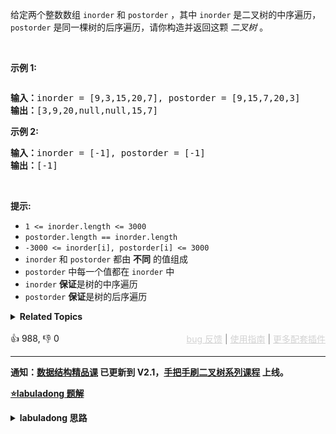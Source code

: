 <p>给定两个整数数组 <code>inorder</code> 和 <code>postorder</code> ，其中 <code>inorder</code> 是二叉树的中序遍历， <code>postorder</code> 是同一棵树的后序遍历，请你构造并返回这颗&nbsp;<em>二叉树</em>&nbsp;。</p>

<p>&nbsp;</p>

<p><strong>示例 1:</strong></p> 
<img alt="" src="https://assets.leetcode.com/uploads/2021/02/19/tree.jpg" /> 
<pre>
<b>输入：</b>inorder = [9,3,15,20,7], postorder = [9,15,7,20,3]
<b>输出：</b>[3,9,20,null,null,15,7]
</pre>

<p><strong>示例 2:</strong></p>

<pre>
<b>输入：</b>inorder = [-1], postorder = [-1]
<b>输出：</b>[-1]
</pre>

<p>&nbsp;</p>

<p><strong>提示:</strong></p>

<ul> 
 <li><code>1 &lt;= inorder.length &lt;= 3000</code></li> 
 <li><code>postorder.length == inorder.length</code></li> 
 <li><code>-3000 &lt;= inorder[i], postorder[i] &lt;= 3000</code></li> 
 <li><code>inorder</code>&nbsp;和&nbsp;<code>postorder</code>&nbsp;都由 <strong>不同</strong> 的值组成</li> 
 <li><code>postorder</code>&nbsp;中每一个值都在&nbsp;<code>inorder</code>&nbsp;中</li> 
 <li><code>inorder</code>&nbsp;<strong>保证</strong>是树的中序遍历</li> 
 <li><code>postorder</code>&nbsp;<strong>保证</strong>是树的后序遍历</li> 
</ul>

<details><summary><strong>Related Topics</strong></summary>树 | 数组 | 哈希表 | 分治 | 二叉树</details><br>

<div>👍 988, 👎 0<span style='float: right;'><span style='color: gray;'><a href='https://github.com/labuladong/fucking-algorithm/discussions/939' target='_blank' style='color: lightgray;text-decoration: underline;'>bug 反馈</a> | <a href='https://labuladong.gitee.io/article/fname.html?fname=jb插件简介' target='_blank' style='color: lightgray;text-decoration: underline;'>使用指南</a> | <a href='https://labuladong.github.io/algo/images/others/%E5%85%A8%E5%AE%B6%E6%A1%B6.jpg' target='_blank' style='color: lightgray;text-decoration: underline;'>更多配套插件</a></span></span></div>

<div id="labuladong"><hr>

**通知：[数据结构精品课](https://aep.h5.xeknow.com/s/1XJHEO) 已更新到 V2.1，[手把手刷二叉树系列课程](https://aep.xet.tech/s/3YGcq3) 上线。**



<p><strong><a href="https://labuladong.github.io/article/slug.html?slug=construct-binary-tree-from-inorder-and-postorder-traversal" target="_blank">⭐️labuladong 题解</a></strong></p>
<details><summary><strong>labuladong 思路</strong></summary>

## 基本思路

**构造二叉树，第一件事一定是找根节点，然后想办法构造左右子树**。

二叉树的后序和中序遍历结果的特点如下：

![](https://labuladong.github.io/pictures/二叉树系列2/5.jpeg)

后序遍历结果最后一个就是根节点的值，然后再根据中序遍历结果确定左右子树的节点。

![](https://labuladong.github.io/pictures/二叉树系列2/6.jpeg)

结合这个图看代码辅助理解。

**详细题解：[东哥带你刷二叉树（构造篇）](https://labuladong.github.io/article/fname.html?fname=二叉树系列2)**

**标签：[二叉树](https://mp.weixin.qq.com/mp/appmsgalbum?__biz=MzAxODQxMDM0Mw==&action=getalbum&album_id=2121994699837177859)，[数据结构](https://mp.weixin.qq.com/mp/appmsgalbum?__biz=MzAxODQxMDM0Mw==&action=getalbum&album_id=1318892385270808576)**

## 解法代码

提示：🟢 标记的是我写的解法代码，🤖 标记的是 chatGPT 翻译的多语言解法代码。如有错误，可以 [点这里](https://github.com/labuladong/fucking-algorithm/issues/1113) 反馈和修正。

<div class="tab-panel"><div class="tab-nav">
<button data-tab-item="cpp" class="tab-nav-button btn " data-tab-group="default" onclick="switchTab(this)">cpp🤖</button>

<button data-tab-item="python" class="tab-nav-button btn " data-tab-group="default" onclick="switchTab(this)">python🤖</button>

<button data-tab-item="java" class="tab-nav-button btn active" data-tab-group="default" onclick="switchTab(this)">java🟢</button>

<button data-tab-item="go" class="tab-nav-button btn " data-tab-group="default" onclick="switchTab(this)">go🤖</button>

<button data-tab-item="javascript" class="tab-nav-button btn " data-tab-group="default" onclick="switchTab(this)">javascript🤖</button>
</div><div class="tab-content">
<div data-tab-item="cpp" class="tab-item " data-tab-group="default"><div class="highlight">

```cpp
// 注意：cpp 代码由 chatGPT🤖 根据我的 java 代码翻译，旨在帮助不同背景的读者理解算法逻辑。
// 本代码已经通过力扣的测试用例，应该可直接成功提交。

class Solution {
private:
    // 存储 inorder 中值到索引的映射
    unordered_map<int, int> valToIndex;

public:
    TreeNode* buildTree(vector<int>& inorder, vector<int>& postorder) {
        for (int i = 0; i < inorder.size(); i++) {
            valToIndex[inorder[i]] = i;
        }
        return build(inorder, 0, inorder.size() - 1,
                     postorder, 0, postorder.size() - 1);
    }

    /*
       定义：
       中序遍历数组为 inorder[inStart..inEnd]，
       后序遍历数组为 postorder[postStart..postEnd]，
       构造这个二叉树并返回该二叉树的根节点
    */
    TreeNode* build(vector<int>& inorder, int inStart, int inEnd,
                    vector<int>& postorder, int postStart, int postEnd) {

        if (inStart > inEnd) {
            return nullptr;
        }
        // root 节点对应的值就是后序遍历数组的最后一个元素
        int rootVal = postorder[postEnd];
        // rootVal 在中序遍历数组中的索引
        int index = valToIndex[rootVal];
        // 左子树的节点个数
        int leftSize = index - inStart;
        TreeNode* root = new TreeNode(rootVal);/**<extend up -200>![](https://labuladong.github.io/pictures/二叉树系列2/6.jpeg) */
        // 递归构造左右子树
        root->left = build(inorder, inStart, index - 1,
                            postorder, postStart, postStart + leftSize - 1);

        root->right = build(inorder, index + 1, inEnd,
                            postorder, postStart + leftSize, postEnd - 1);
        return root;
    }
};
```

</div></div>

<div data-tab-item="python" class="tab-item " data-tab-group="default"><div class="highlight">

```python
# 注意：python 代码由 chatGPT🤖 根据我的 java 代码翻译，旨在帮助不同背景的读者理解算法逻辑。
# 本代码已经通过力扣的测试用例，应该可直接成功提交。

class Solution:
    def __init__(self):
        # 存储 inorder 中值到索引的映射
        self.valToIndex = {}

    def buildTree(self, inorder: List[int], postorder: List[int]) -> TreeNode:
        for i in range(len(inorder)):
            self.valToIndex[inorder[i]] = i
        return self.build(inorder, 0, len(inorder) - 1,
                          postorder, 0, len(postorder) - 1)

    '''
    定义：
    中序遍历数组为 inorder[inStart..inEnd]，
    后序遍历数组为 postorder[postStart..postEnd]，
    构造这个二叉树并返回该二叉树的根节点
    '''
    def build(self, inorder: List[int], inStart: int, inEnd: int,
              postorder: List[int], postStart: int, postEnd: int) -> TreeNode:

        if inStart > inEnd:
            return None
        # root 节点对应的值就是后序遍历数组的最后一个元素
        rootVal = postorder[postEnd]
        # rootVal 在中序遍历数组中的索引
        index = self.valToIndex[rootVal]
        # 左子树的节点个数
        leftSize = index - inStart
        root = TreeNode(rootVal) # <extend up -200>![](https://labuladong.github.io/pictures/二叉树系列2/6.jpeg) #
        # 递归构造左右子树
        root.left = self.build(inorder, inStart, index - 1,
                               postorder, postStart, postStart + leftSize - 1)

        root.right = self.build(inorder, index + 1, inEnd,
                                postorder, postStart + leftSize, postEnd - 1)
        return root
```

</div></div>

<div data-tab-item="java" class="tab-item active" data-tab-group="default"><div class="highlight">

```java
class Solution {
    // 存储 inorder 中值到索引的映射
    HashMap<Integer, Integer> valToIndex = new HashMap<>();

    public TreeNode buildTree(int[] inorder, int[] postorder) {
        for (int i = 0; i < inorder.length; i++) {
            valToIndex.put(inorder[i], i);
        }
        return build(inorder, 0, inorder.length - 1,
                    postorder, 0, postorder.length - 1);
    }

    /*
       定义：
       中序遍历数组为 inorder[inStart..inEnd]，
       后序遍历数组为 postorder[postStart..postEnd]，
       构造这个二叉树并返回该二叉树的根节点
    */
    TreeNode build(int[] inorder, int inStart, int inEnd,
                int[] postorder, int postStart, int postEnd) {

        if (inStart > inEnd) {
            return null;
        }
        // root 节点对应的值就是后序遍历数组的最后一个元素
        int rootVal = postorder[postEnd];
        // rootVal 在中序遍历数组中的索引
        int index = valToIndex.get(rootVal);
        // 左子树的节点个数
        int leftSize = index - inStart;
        TreeNode root = new TreeNode(rootVal);/**<extend up -200>![](https://labuladong.github.io/pictures/二叉树系列2/6.jpeg) */
        // 递归构造左右子树
        root.left = build(inorder, inStart, index - 1,
                         postorder, postStart, postStart + leftSize - 1);
        
        root.right = build(inorder, index + 1, inEnd,
                          postorder, postStart + leftSize, postEnd - 1);
        return root;
    }
}
```

</div></div>

<div data-tab-item="go" class="tab-item " data-tab-group="default"><div class="highlight">

```go
// 注意：go 代码由 chatGPT🤖 根据我的 java 代码翻译，旨在帮助不同背景的读者理解算法逻辑。
// 本代码已经通过力扣的测试用例，应该可直接成功提交。

func buildTree(inorder []int, postorder []int) *TreeNode {
    // 存储 inorder 中值到索引的映射
    valToIndex := make(map[int]int)
    for i, val := range inorder {
        valToIndex[val] = i
    }
    return build(inorder, 0, len(inorder)-1,
                 postorder, 0, len(postorder)-1, valToIndex)
}

/*
   定义：
   中序遍历数组为 inorder[inStart..inEnd]，
   后序遍历数组为 postorder[postStart..postEnd]，
   构造这个二叉树并返回该二叉树的根节点
*/
func build(inorder []int, inStart int, inEnd int,
           postorder []int, postStart int, postEnd int,
           valToIndex map[int]int) *TreeNode {
    if inStart > inEnd {
        return nil
    }
    // root 节点对应的值就是后序遍历数组的最后一个元素
    rootVal := postorder[postEnd]
    // rootVal 在中序遍历数组中的索引
    index := valToIndex[rootVal]
    // 左子树的节点个数
    leftSize := index - inStart
    root := &TreeNode{Val: rootVal}
    // 递归构造左右子树
    root.Left = build(inorder, inStart, index-1,
                      postorder, postStart, postStart+leftSize-1, valToIndex)
    root.Right = build(inorder, index+1, inEnd,
                       postorder, postStart+leftSize, postEnd-1, valToIndex)
    return root
}
```

</div></div>

<div data-tab-item="javascript" class="tab-item " data-tab-group="default"><div class="highlight">

```javascript
// 注意：javascript 代码由 chatGPT🤖 根据我的 java 代码翻译，旨在帮助不同背景的读者理解算法逻辑。
// 本代码已经通过力扣的测试用例，应该可直接成功提交。

/**
 * @param {number[]} inorder
 * @param {number[]} postorder
 * @return {TreeNode}
 */
var buildTree = function(inorder, postorder) {
    // 存储 inorder 中值到索引的映射
    const valToIndex = new Map();
    for (let i = 0; i < inorder.length; i++) {
        valToIndex.set(inorder[i], i);
    }
    return build(inorder, 0, inorder.length - 1, postorder, 0, postorder.length - 1, valToIndex);
};

/**
* 定义：
* 中序遍历数组为 inorder[inStart..inEnd]，
* 后序遍历数组为 postorder[postStart..postEnd]，
* 构造这个二叉树并返回该二叉树的根节点
*/
function build(inorder, inStart, inEnd, postorder, postStart, postEnd, valToIndex) {
    if (inStart > inEnd) {
        return null;
    }
    // root 节点对应的值就是后序遍历数组的最后一个元素
    const rootVal = postorder[postEnd];
    // rootVal 在中序遍历数组中的索引
    const index = valToIndex.get(rootVal);
    // 左子树的节点个数
    const leftSize = index - inStart;
    const root = new TreeNode(rootVal);/**<extend up -200>![](https://labuladong.github.io/pictures/二叉树系列2/6.jpeg) */
    // 递归构造左右子树
    root.left = build(inorder, inStart, index - 1, postorder, postStart, postStart + leftSize - 1, valToIndex);
    root.right = build(inorder, index + 1, inEnd, postorder, postStart + leftSize, postEnd - 1, valToIndex);
    return root;
}
```

</div></div>
</div></div>

**类似题目**：
  - [105. 从前序与中序遍历序列构造二叉树 🟠](/problems/construct-binary-tree-from-preorder-and-inorder-traversal)
  - [654. 最大二叉树 🟠](/problems/maximum-binary-tree)
  - [889. 根据前序和后序遍历构造二叉树 🟠](/problems/construct-binary-tree-from-preorder-and-postorder-traversal)
  - [剑指 Offer 07. 重建二叉树 🟠](/problems/zhong-jian-er-cha-shu-lcof/)

</details>
</div>



